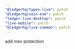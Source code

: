 ```yaml
---
"@ledgerhq/types-live": patch
"@ledgerhq/coin-evm": patch
"ledger-live-desktop": patch
"live-mobile": patch
"@ledgerhq/live-common": patch
---
```


add mev protection
